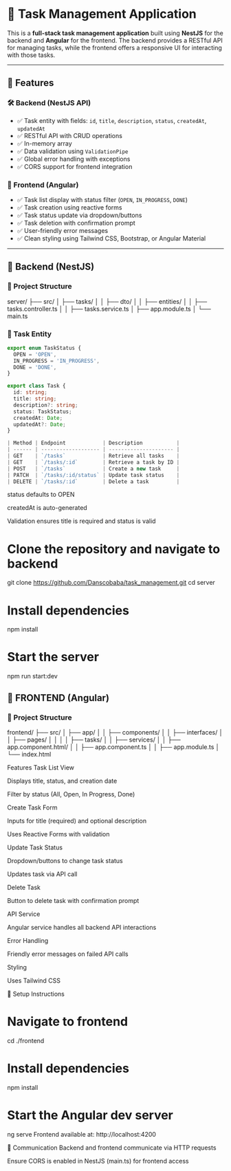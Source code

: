 # 📝 Task Management Application

This is a **full-stack task management application** built using **NestJS** for the backend and **Angular** for the frontend. The backend provides a RESTful API for managing tasks, while the frontend offers a responsive UI for interacting with those tasks.

---

## 📌 Features

### 🛠️ Backend (NestJS API)

- ✅ Task entity with fields: `id`, `title`, `description`, `status`, `createdAt`, `updatedAt`
- ✅ RESTful API with CRUD operations
- ✅ In-memory array
- ✅ Data validation using `ValidationPipe`
- ✅ Global error handling with exceptions
- ✅ CORS support for frontend integration

### 🎨 Frontend (Angular)

- ✅ Task list display with status filter (`OPEN`, `IN_PROGRESS`, `DONE`)
- ✅ Task creation using reactive forms
- ✅ Task status update via dropdown/buttons
- ✅ Task deletion with confirmation prompt
- ✅ User-friendly error messages
- ✅ Clean styling using Tailwind CSS, Bootstrap, or Angular Material

---

## 🧱 Backend (NestJS)

### 📁 Project Structure

server/
├── src/
│ ├── tasks/
│ │ ├── dto/
│ │ ├── entities/
│ │ ├── tasks.controller.ts
│ │ ├── tasks.service.ts
│ ├── app.module.ts
│ └── main.ts

### 🧪 Task Entity

```ts
export enum TaskStatus {
  OPEN = 'OPEN',
  IN_PROGRESS = 'IN_PROGRESS',
  DONE = 'DONE',
}

export class Task {
  id: string;
  title: string;
  description?: string;
  status: TaskStatus;
  createdAt: Date;
  updatedAt?: Date;
}

| Method | Endpoint            | Description           |
| ------ | ------------------- | --------------------- |
| GET    | `/tasks`            | Retrieve all tasks    |
| GET    | `/tasks/:id`        | Retrieve a task by ID |
| POST   | `/tasks`            | Create a new task     |
| PATCH  | `/tasks/:id/status` | Update task status    |
| DELETE | `/tasks/:id`        | Delete a task         |
```

status defaults to OPEN

createdAt is auto-generated

Validation ensures title is required and status is valid

# Clone the repository and navigate to backend

git clone https://github.com/Danscobaba/task_management.git
cd server

# Install dependencies

npm install

# Start the server

npm run start:dev

## 🧱 FRONTEND (Angular)

### 📁 Project Structure

frontend/
├── src/
│ ├── app/
│ │ ├── components/
│ │ ├── interfaces/
│ │ ├── pages/
│ │ │ │ ├── tasks/
│ │ ├── services/
│ │ ├── app.component.html/
│ │ ├── app.component.ts
│ │ ├── app.module.ts
│ └── index.html

Features
Task List View

Displays title, status, and creation date

Filter by status (All, Open, In Progress, Done)

Create Task Form

Inputs for title (required) and optional description

Uses Reactive Forms with validation

Update Task Status

Dropdown/buttons to change task status

Updates task via API call

Delete Task

Button to delete task with confirmation prompt

API Service

Angular service handles all backend API interactions

Error Handling

Friendly error messages on failed API calls

Styling

Uses Tailwind CSS

🔧 Setup Instructions

# Navigate to frontend

cd ./frontend

# Install dependencies

npm install

# Start the Angular dev server

ng serve
Frontend available at: http://localhost:4200

🔁 Communication
Backend and frontend communicate via HTTP requests

Ensure CORS is enabled in NestJS (main.ts) for frontend access
